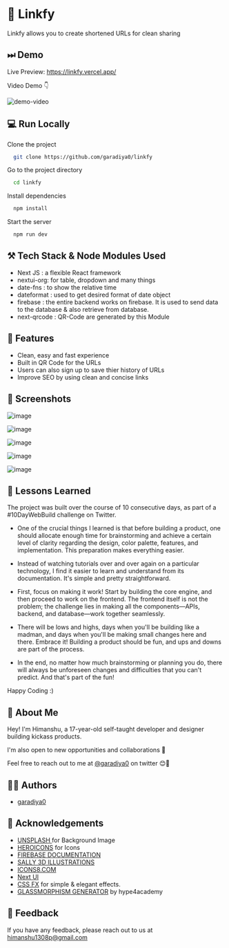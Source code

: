 
# 🔗 Linkfy

Linkfy allows you to create shortened URLs for clean sharing


## ⏭ Demo

Live Preview: https://linkfy.vercel.app/

Video Demo 👇

![demo-video](https://github.com/garadiya0/linkfy/assets/110885026/41b622da-0b01-433d-a143-6a8849694ee9)
## 💻 Run Locally

Clone the project

```bash
  git clone https://github.com/garadiya0/linkfy
```

Go to the project directory

```bash
  cd linkfy
```

Install dependencies

```bash
  npm install
```

Start the server

```bash
  npm run dev
```


## ⚒ Tech Stack & Node Modules Used

- Next JS :  a flexible React framework 
- nextui-org: for table, dropdown and many things
- date-fns : to show the relative time
- dateformat : used to get desired format of date object
- firebase : the entire backend works on firebase. It is used to send data to the database & also retrieve from database.
- next-qrcode : QR-Code are generated by this Module 





## 🎁 Features

- Clean, easy and fast experience
- Built in QR Code for the URLs
- Users can also sign up to save thier history of URLs
- Improve SEO by using clean and concise links


## 📸 Screenshots

![image](https://github.com/garadiya0/linkfy/assets/110885026/76546479-0952-4a3a-8a40-cf90e86a09d1)

![image](https://github.com/garadiya0/linkfy/assets/110885026/bf7cd62f-d1c2-4837-9675-dfbd97885a52)

![image](https://github.com/garadiya0/linkfy/assets/110885026/2dc84fdf-7035-4278-8259-7da95cd57137)

![image](https://github.com/garadiya0/linkfy/assets/110885026/dc8c7845-fa53-44e1-b0d3-767a76b7bfa7)

![image](https://github.com/garadiya0/linkfy/assets/110885026/d8589fe7-20d7-4119-9d63-cc1d0f6bf0e8)


## 🧠 Lessons Learned

The project was built over the course of 10 consecutive days, as part of a #10DayWebBuild challenge on Twitter.

- One of the crucial things I learned is that before building a product, one should allocate enough time for brainstorming and achieve a certain level of clarity regarding the design, color palette, features, and implementation. This preparation makes everything easier.

- Instead of watching tutorials over and over again on a particular technology, I find it easier to learn and understand from its documentation. It's simple and pretty straightforward.

- First, focus on making it work! Start by building the core engine, and then proceed to work on the frontend. The frontend itself is not the problem; the challenge lies in making all the components—APIs, backend, and database—work together seamlessly.

- There will be lows and highs, days when you'll be building like a madman, and days when you'll be making small changes here and there. Embrace it! Building a product should be fun, and ups and downs are part of the process.

- In the end, no matter how much brainstorming or planning you do, there will always be unforeseen changes and difficulties that you can't predict. And that's part of the fun!

Happy Coding :)
## 🚀 About Me
Hey! I'm Himanshu, a 17-year-old self-taught developer and designer building kickass products. 

I'm also open to new opportunities and collaborations 🌟

Feel free to reach out to me at [@garadiya0](https://twitter.com/garadiya0) on twitter 😊🙌


## 🙋‍♂️ Authors

- [garadiya0](https://www.github.com/garadiya0) 


## 🎈 Acknowledgements

 - [UNSPLASH ](https://unsplash.com/) for Background Image 
 - [HEROICONS](https://heroicons.com/) for Icons
 - [FIREBASE DOCUMENTATION](https://firebase.google.com/docs)
 - [SALLY 3D ILLUSTRATIONS](https://www.figma.com/community/file/890095002328610853)
 - [ICONS8.COM](https://icons8.com/)
 - [Next UI](https://nextui.org/) 
 - [CSS FX](https://cssfx.netlify.app/) for simple & elegant effects.
 - [GLASSMORPHISM GENERATOR](https://hype4.academy/tools/glassmorphism-generator) by hype4academy

 


## 💬 Feedback

If you have any feedback, please reach out to us at himanshu1308p@gmail.com

